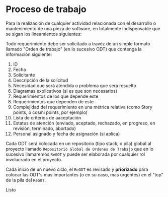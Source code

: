 # Proceso de trabajo

Para la realización de cualquier actividad relacionada con el desarrollo o mantenimiento de una pieza de software, en totalmente indispensable que se sigan los lineamientos siguientes:

Todo requerimiento debe ser solicitado a travéz de un simple formato llamado "Orden de trabajo" (en lo sucesivo ODT) que contenga la información siguiente:

1. ID
2. Fecha
3. Solicitante
4. Descripción de la solicitud
5. Necesidad que será atendida o problema que será resuelto
6. Diagramas explicativos (si es que son necesarios)
7. Requerimientos de los que depende este
8. Requerimientos que dependen de este
9. Complejidad del requerimiento en una métrica relativa (como Story points, o cosmi points, por ejemplo)
10. Lista de criterios de aaceptación
11. Estatus de atención (enviado, aceptado, rechazado, en progreso, en revisión, terminado, abortado)
12. Personal asignado y fecha de asignación (si aplica)

Cada ODT será colocada en un repositorio (tipo stack, o pila) global al proyecto llamado ```Repositorio Global de Ordenes de Trabajo``` que en lo sucesivo llamaremos ```ReGOT``` y puede ser elaborada por cualquier rol involucrado en el proyecto.

Cada inicio de un nuevo ciclo, el ```ReGOT``` es revisado y **priorizado** para colocar las ODT's mas importantes (o en su caso, mas urgentes) en el "top" de la pila del ```ReGOT```.

Listo

